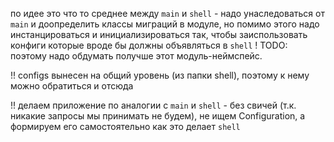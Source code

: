 по идее это что то среднее между `main` и `shell` - надо унаследоваться от `main` и доопределить классы миграций в модуле, но помимо этого надо инстанцироваться и инициализироваться так, чтобы заиспользовать конфиги которые вроде бы должны объявляться в `shell`
! TODO: поэтому надо обдумать получше этот модуль-неймспейс.

!! configs вынесен на общий уровень (из папки shell), поэтому к нему можно обратиться и отсюда

!! делаем приложение по аналогии с `main` и `shell` - без свичей (т.к. никакие запросы мы принимать не будем), не ищем Configuration, а формируем его самостоятельно как это делает `shell`

